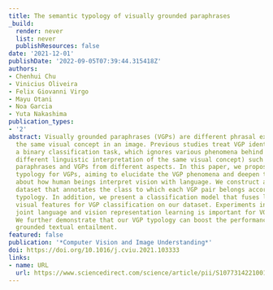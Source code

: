 ```yaml
---
title: The semantic typology of visually grounded paraphrases
_build:
  render: never
  list: never
  publishResources: false
date: '2021-12-01'
publishDate: '2022-09-05T07:39:44.315418Z'
authors:
- Chenhui Chu
- Vinicius Oliveira
- Felix Giovanni Virgo
- Mayu Otani
- Noa Garcia
- Yuta Nakashima
publication_types:
- '2'
abstract: Visually grounded paraphrases (VGPs) are different phrasal expressions describing
  the same visual concept in an image. Previous studies treat VGP identification as
  a binary classification task, which ignores various phenomena behind VGPs (i.e.,
  different linguistic interpretation of the same visual concept) such as linguistic
  paraphrases and VGPs from different aspects. In this paper, we propose semantic
  typology for VGPs, aiming to elucidate the VGP phenomena and deepen the understanding
  about how human beings interpret vision with language. We construct a large VGP
  dataset that annotates the class to which each VGP pair belongs according to our
  typology. In addition, we present a classification model that fuses language and
  visual features for VGP classification on our dataset. Experiments indicate that
  joint language and vision representation learning is important for VGP classification.
  We further demonstrate that our VGP typology can boost the performance of visually
  grounded textual entailment.
featured: false
publication: '*Computer Vision and Image Understanding*'
doi: https://doi.org/10.1016/j.cviu.2021.103333
links:
- name: URL
  url: https://www.sciencedirect.com/science/article/pii/S1077314221001697
---
```


